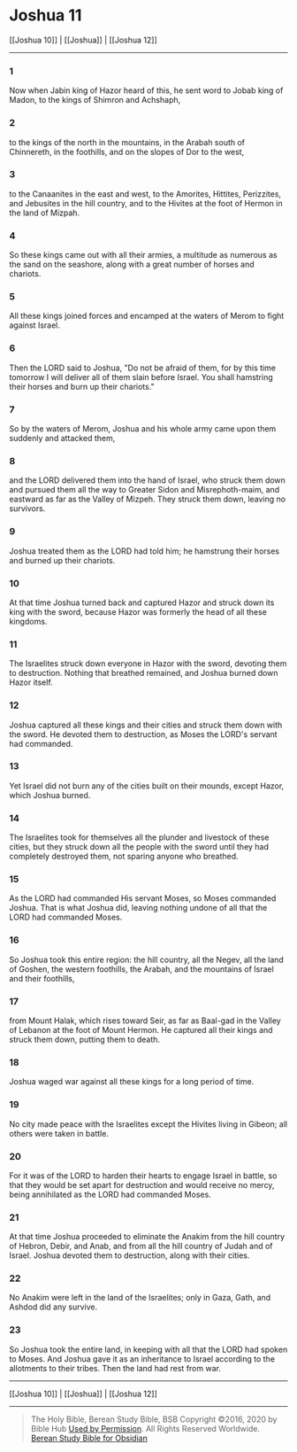 # Joshua 11

[[Joshua 10]] | [[Joshua]] | [[Joshua 12]]

---

### 1
Now when Jabin king of Hazor heard of this, he sent word to Jobab king of Madon, to the kings of Shimron and Achshaph,

### 2
to the kings of the north in the mountains, in the Arabah south of Chinnereth, in the foothills, and on the slopes of Dor to the west,

### 3
to the Canaanites in the east and west, to the Amorites, Hittites, Perizzites, and Jebusites in the hill country, and to the Hivites at the foot of Hermon in the land of Mizpah.

### 4
So these kings came out with all their armies, a multitude as numerous as the sand on the seashore, along with a great number of horses and chariots.

### 5
All these kings joined forces and encamped at the waters of Merom to fight against Israel.

### 6
Then the LORD said to Joshua, "Do not be afraid of them, for by this time tomorrow I will deliver all of them slain before Israel. You shall hamstring their horses and burn up their chariots."

### 7
So by the waters of Merom, Joshua and his whole army came upon them suddenly and attacked them,

### 8
and the LORD delivered them into the hand of Israel, who struck them down and pursued them all the way to Greater Sidon and Misrephoth-maim, and eastward as far as the Valley of Mizpeh. They struck them down, leaving no survivors.

### 9
Joshua treated them as the LORD had told him; he hamstrung their horses and burned up their chariots.

### 10
At that time Joshua turned back and captured Hazor and struck down its king with the sword, because Hazor was formerly the head of all these kingdoms.

### 11
The Israelites struck down everyone in Hazor with the sword, devoting them to destruction. Nothing that breathed remained, and Joshua burned down Hazor itself.

### 12
Joshua captured all these kings and their cities and struck them down with the sword. He devoted them to destruction, as Moses the LORD's servant had commanded.

### 13
Yet Israel did not burn any of the cities built on their mounds, except Hazor, which Joshua burned.

### 14
The Israelites took for themselves all the plunder and livestock of these cities, but they struck down all the people with the sword until they had completely destroyed them, not sparing anyone who breathed.

### 15
As the LORD had commanded His servant Moses, so Moses commanded Joshua. That is what Joshua did, leaving nothing undone of all that the LORD had commanded Moses.

### 16
So Joshua took this entire region: the hill country, all the Negev, all the land of Goshen, the western foothills, the Arabah, and the mountains of Israel and their foothills,

### 17
from Mount Halak, which rises toward Seir, as far as Baal-gad in the Valley of Lebanon at the foot of Mount Hermon. He captured all their kings and struck them down, putting them to death.

### 18
Joshua waged war against all these kings for a long period of time.

### 19
No city made peace with the Israelites except the Hivites living in Gibeon; all others were taken in battle.

### 20
For it was of the LORD to harden their hearts to engage Israel in battle, so that they would be set apart for destruction and would receive no mercy, being annihilated as the LORD had commanded Moses.

### 21
At that time Joshua proceeded to eliminate the Anakim from the hill country of Hebron, Debir, and Anab, and from all the hill country of Judah and of Israel. Joshua devoted them to destruction, along with their cities.

### 22
No Anakim were left in the land of the Israelites; only in Gaza, Gath, and Ashdod did any survive.

### 23
So Joshua took the entire land, in keeping with all that the LORD had spoken to Moses. And Joshua gave it as an inheritance to Israel according to the allotments to their tribes. Then the land had rest from war.

---

[[Joshua 10]] | [[Joshua]] | [[Joshua 12]]

---

> The Holy Bible, Berean Study Bible, BSB
> Copyright &copy;2016, 2020 by Bible Hub
> [Used by Permission](https://berean.bible/terms.htm). All Rights Reserved Worldwide.
> [Berean Study Bible for Obsidian](https://github.com/gapmiss/berean-study-bible-for-obsidian)</small>

